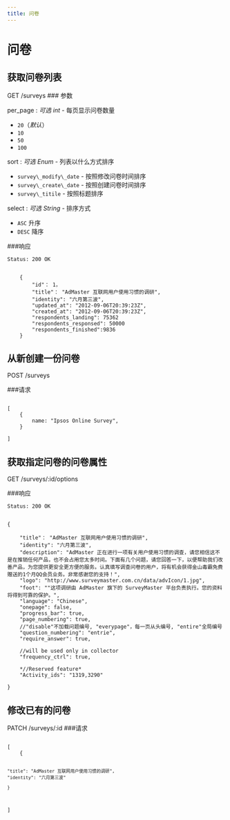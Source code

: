 ```yaml
---
title: 问卷
---
```

# 问卷
  
<h2 id="p1">获取问卷列表</h2>
	GET /surveys
### 参数

per_page
: _可选_ *int* - 每页显示问卷数量  
  
* `20`（_默认_）
* `10`
* `50`
* `100`

sort 
: _可选_ *Enum* - 列表以什么方式排序

* `survey\_modify\_date` - 按照修改问卷时间排序
* `survey\_create\_date` - 按照创建问卷时间排序
* `survey\_titile` - 按照标题排序

select
: _可选_ *String* - 排序方式

* `ASC` 升序
* `DESC` 降序

###响应
<pre class="headers">
<code>Status: 200 OK
</code></pre>
<pre class="highlight">
<code class="language-javascript">
	{
		"id"： 1，
		"title"： "AdMaster 互联网用户使用习惯的调研",
		"identity": "六月第三波",
		"updated_at": "2012-09-06T20:39:23Z",
		"created_at": "2012-09-06T20:39:23Z",  
		"respondents_landing": 75362
		"respondents_responsed": 50000
		"respondents_finished":9836
	}
</code></pre>

  
<h2 id="p2">从新创建一份问卷</h2>
	POST /surveys 

###请求
<pre class="highlight">
<code class="language-javascript">
[
	{
		name: "Ipsos Online Survey",
	}

]
</code></pre>


<h2 id="p3">获取指定问卷的问卷属性</h2>
	GET /surveys/:id/options

###响应
<pre class="headers">
<code>Status: 200 OK
</code></pre>
<pre class="highlight">
<code class="language-javascript">
{

	"title"： "AdMaster 互联网用户使用习惯的调研",
	"identity": "六月第三波",
	"description": "AdMaster 正在进行一项有关用户使用习惯的调查，请您相信这不是在推销任何产品，也不会占用您太多时间。下面有几个问题，请您回答一下，以便帮助我们改善产品，为您提供更安全更方便的服务。认真填写调查问卷的用户，将有机会获得金山毒霸免费赠送的1个月QQ会员业务。非常感谢您的支持！",
	"logo": "http://www.surveymaster.com.cn/data/advIcon/1.jpg",
	"foot": ""这项调研由 AdMaster 旗下的 SurveyMaster 平台负责执行。您的资料将得到可靠的保护。",
	"language": "Chinese",
	"onepage": false,
	"progress_bar": true,
	"page_numbering": true,
	//"disable"不加载问题编号, "everypage"，每一页从头编号, "entire"全局编号
	"question_numbering": "entrie",
	"require_answer": true,

	//will be used only in collector
	"frequency_ctrl": true,

	*//Reserved feature*
	"Activity_ids": "1319,3290"

}
</code></pre>

<h2 id="p4"> 修改已有的问卷</h2>
	PATCH /surveys/:id
###请求
<pre class="highlight">
<code class="language-javascript">
[
	{

	"title": "AdMaster 互联网用户使用习惯的调研",
	"identity": "六月第三波"

	}
]
</code></pre>
